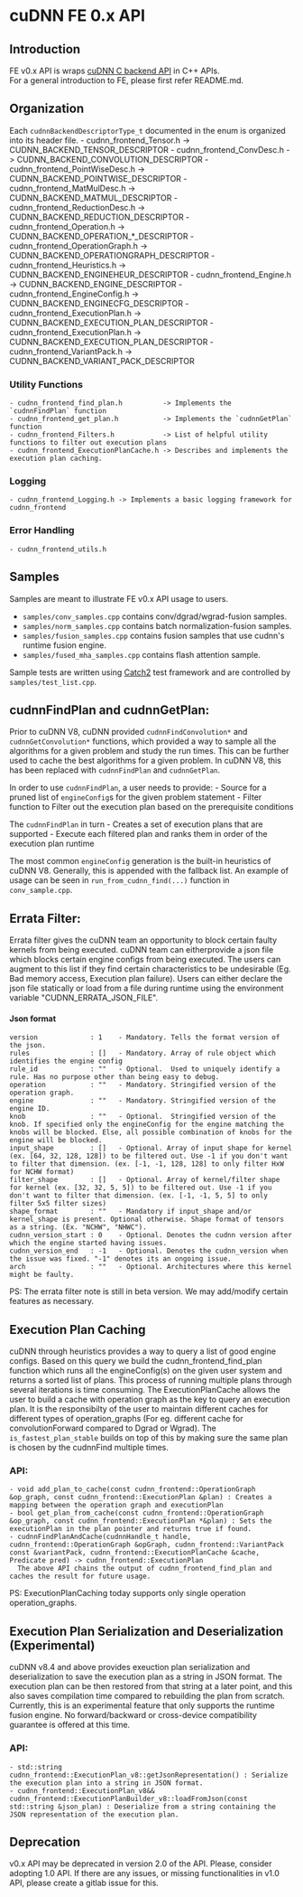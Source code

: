 # cuDNN FE 0.x API

## Introduction
FE v0.x API is wraps [cuDNN C backend API](https://docs.nvidia.com/deeplearning/cudnn/api/index.html#cudnn-backend-api) in C++ APIs.  
For a general introduction to FE, please first refer README.md.

## Organization
Each `cudnnBackendDescriptorType_t` documented in the enum is organized into its header file.
    - cudnn_frontend_Tensor.h         -> CUDNN_BACKEND_TENSOR_DESCRIPTOR
    - cudnn_frontend_ConvDesc.h       -> CUDNN_BACKEND_CONVOLUTION_DESCRIPTOR
    - cudnn_frontend_PointWiseDesc.h  -> CUDNN_BACKEND_POINTWISE_DESCRIPTOR
    - cudnn_frontend_MatMulDesc.h     -> CUDNN_BACKEND_MATMUL_DESCRIPTOR
    - cudnn_frontend_ReductionDesc.h  -> CUDNN_BACKEND_REDUCTION_DESCRIPTOR
    - cudnn_frontend_Operation.h      -> CUDNN_BACKEND_OPERATION_*_DESCRIPTOR
    - cudnn_frontend_OperationGraph.h -> CUDNN_BACKEND_OPERATIONGRAPH_DESCRIPTOR
    - cudnn_frontend_Heuristics.h     -> CUDNN_BACKEND_ENGINEHEUR_DESCRIPTOR
    - cudnn_frontend_Engine.h         -> CUDNN_BACKEND_ENGINE_DESCRIPTOR
    - cudnn_frontend_EngineConfig.h   -> CUDNN_BACKEND_ENGINECFG_DESCRIPTOR
    - cudnn_frontend_ExecutionPlan.h  -> CUDNN_BACKEND_EXECUTION_PLAN_DESCRIPTOR
    - cudnn_frontend_ExecutionPlan.h  -> CUDNN_BACKEND_EXECUTION_PLAN_DESCRIPTOR
    - cudnn_frontend_VariantPack.h    -> CUDNN_BACKEND_VARIANT_PACK_DESCRIPTOR

### Utility Functions
    - cudnn_frontend_find_plan.h          -> Implements the `cudnnFindPlan` function
    - cudnn_frontend_get_plan.h           -> Implements the `cudnnGetPlan` function
    - cudnn_frontend_Filters.h            -> List of helpful utility functions to filter out execution plans
    - cudnn_frontend_ExecutionPlanCache.h -> Describes and implements the execution plan caching.

### Logging
    - cudnn_frontend_Logging.h -> Implements a basic logging framework for cudnn_frontend

### Error Handling 
    - cudnn_frontend_utils.h

## Samples

Samples are meant to illustrate FE v0.x API usage to users.  
- `samples/conv_samples.cpp` contains conv/dgrad/wgrad-fusion samples.  
- `samples/norm_samples.cpp` contains batch normalization-fusion samples.
- `samples/fusion_samples.cpp` contains fusion samples that use cudnn's runtime fusion engine.
- `samples/fused_mha_samples.cpp` contains flash attention sample.

Sample tests are written using [Catch2](https://github.com/catchorg/Catch2) test framework and are controlled by `samples/test_list.cpp`.  
    
## cudnnFindPlan and cudnnGetPlan:
Prior to cuDNN V8, cuDNN provided `cudnnFindConvolution*` and `cudnnGetConvolution*` functions, which provided a way to sample all the algorithms for a given problem and study the run times. This can be further used to cache the best algorithms for a given problem.  In cuDNN V8, this has been replaced with `cudnnFindPlan` and `cudnnGetPlan`.

In order to use `cudnnFindPlan`, a user needs to provide:
    - Source for a pruned list of `engineConfig`s for the given problem statement
    - Filter function to Filter out the execution plan based on the prerequisite conditions

The `cudnnFindPlan` in turn
    - Creates a set of execution plans that are supported
    - Execute each filtered plan and ranks them in order of the execution plan runtime

The most common `engineConfig` generation is the built-in heuristics of cuDNN V8. Generally, this is appended with the fallback list. An example of usage can be seen in `run_from_cudnn_find(...)` function in `conv_sample.cpp`.

## Errata Filter:
Errata filter gives the cuDNN team an opportunity to block certain faulty kernels from being executed. cuDNN team can eitherprovide a json file which blocks certain engine configs from being executed. The users can augment to this list if they find certain characteristics to be undesirable (Eg. Bad memory access, Execution plan failure). Users can either declare the json file statically or load from a file during runtime using the environment variable "CUDNN_ERRATA_JSON_FILE".

#### Json format
    version             : 1    - Mandatory. Tells the format version of the json.
    rules               : []   - Mandatory. Array of rule object which identifies the engine config
    rule_id             : ""   - Optional.  Used to uniquely identify a rule. Has no purpose other than being easy to debug.
    operation           : ""   - Mandatory. Stringified version of the operation graph.
    engine              : ""   - Mandatory. Stringified version of the engine ID.
    knob                : ""   - Optional.  Stringified version of the knob. If specified only the engineConfig for the engine matching the knobs will be blocked. Else, all possible combination of knobs for the engine will be blocked.
    input_shape         : []   - Optional. Array of input shape for kernel (ex. [64, 32, 128, 128]) to be filtered out. Use -1 if you don't want to filter that dimension. (ex. [-1, -1, 128, 128] to only filter HxW for NCHW format)
    filter_shape        : []   - Optional. Array of kernel/filter shape for kernel (ex. [32, 32, 5, 5]) to be filtered out. Use -1 if you don't want to filter that dimension. (ex. [-1, -1, 5, 5] to only filter 5x5 filter sizes)
    shape_format        : ""   - Mandatory if input_shape and/or kernel_shape is present. Optional otherwise. Shape format of tensors as a string. (Ex. "NCHW", "NHWC").
    cudnn_version_start : 0    - Optional. Denotes the cudnn version after which the engine started having issues.
    cudnn_version_end   : -1   - Optional. Denotes the cudnn_version when the issue was fixed. "-1" denotes its an ongoing issue.
    arch                : ""   - Optional. Architectures where this kernel might be faulty.

PS: The errata filter note is still in beta version. We may add/modify certain features as necessary.

## Execution Plan Caching
cuDNN through heuristics provides a way to query a list of good engine configs. Based on this query we build the cudnn_frontend_find_plan function which runs all the engineConfig(s) on the given user system and returns a sorted list of plans. This process of running multiple plans through several iterations is time consuming. The ExecutionPlanCache allows the user to build a cache with operation graph as the key to query an execution plan. It is the responsibilty of the user to maintain different caches for different types of operation_graphs (For eg. different cache for convolutionForward compared to Dgrad or Wgrad). The `is_fastest_plan_stable` builds on top of this by making sure the same plan is chosen by the cudnnFind multiple times.

### API:
    - void add_plan_to_cache(const cudnn_frontend::OperationGraph &op_graph, const cudnn_frontend::ExecutionPlan &plan) : Creates a mapping between the operation graph and executionPlan
    - bool get_plan_from_cache(const cudnn_frontend::OperationGraph &op_graph, const cudnn_frontend::ExecutionPlan *&plan) : Sets the executionPlan in the plan pointer and returns true if found.
    - cudnnFindPlanAndCache(cudnnHandle_t handle, cudnn_frontend::OperationGraph &opGraph, cudnn_frontend::VariantPack const &variantPack, cudnn_frontend::ExecutionPlanCache &cache, Predicate pred) -> cudnn_frontend::ExecutionPlan
      The above API chains the output of cudnn_frontend_find_plan and caches the result for future usage. 


PS: ExecutionPlanCaching today supports only single operation operation_graphs.

## Execution Plan Serialization and Deserialization (Experimental)
cuDNN v8.4 and above provides exeuction plan serialization and deserialization to save the execution plan as a string in JSON format. The execution plan can be then restored from that string at a later point, and this also saves compilation time compared to rebuilding the plan from scratch. Currently, this is an experimental feature that only supports the runtime fusion engine. No forward/backward or cross-device compatibility guarantee is offered at this time.

### API:
    - std::string cudnn_frontend::ExecutionPlan_v8::getJsonRepresentation() : Serialize the execution plan into a string in JSON format.
    - cudnn_frontend::ExecutionPlan_v8&& cudnn_frontend::ExecutionPlanBuilder_v8::loadFromJson(const std::string &json_plan) : Deserialize from a string containing the JSON representation of the execution plan.

## Deprecation
v0.x API may be deprecated in version 2.0 of the API. Please, consider adopting 1.0 API. If there are any issues, or missing functionalities in v1.0 API, please create a gitlab issue for this.